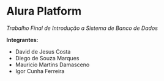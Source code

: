# Alura Platform 

*Trabalho Final de Introdução a Sistema de Banco de Dados*

**Integrantes:**

* David de Jesus Costa
* Diego de Souza Marques
* Mauricio Martins Damasceno
* Igor Cunha Ferreira
